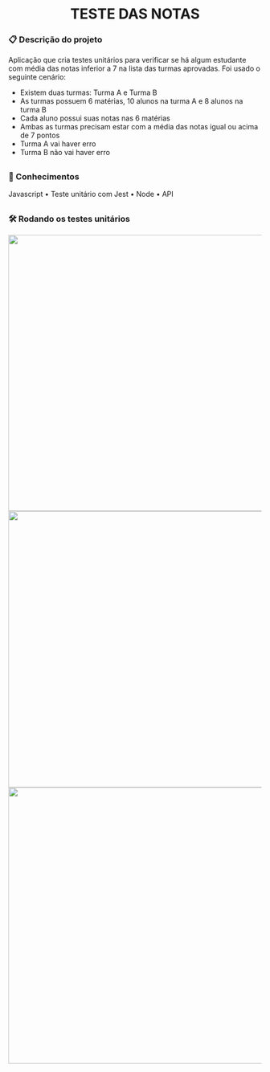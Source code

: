 <h1 align="center"> TESTE DAS NOTAS </h1>

### 📋 Descrição do projeto
<p>
    Aplicação que cria testes unitários para verificar se há algum estudante com média das notas inferior a 7 na lista das turmas aprovadas. Foi usado o seguinte cenário:

  - Existem duas turmas: Turma A e Turma B
  - As turmas possuem 6 matérias, 10 alunos na turma A e 8 alunos na turma B
  - Cada aluno possui suas notas nas 6 matérias
  - Ambas as turmas precisam estar com a média das notas igual ou acima de 7 pontos
  - Turma A vai haver erro
  - Turma B não vai haver erro
</p>

##
### 🧠 Conhecimentos
<p>
   <a>Javascript</a> •
   <a>Teste unitário com Jest</a> •
   <a>Node</a> • 
   <a>API</a>
</p>

##
### 🛠️ Rodando os testes unitários

<div align="center">
  <img src="https://github.com/yasolar/test-jest-alunos/assets/46655932/450c5d45-ce17-459c-aee5-bf929f03d986" width="550px"/>
</div>

<div align="center">
  <img src="https://github.com/yasolar/test-jest-alunos/assets/46655932/b5983db6-263c-40c4-a756-f0119c42c70a" width="550px"/>
</div>

<div align="center">
  <img src="https://github.com/yasolar/test-jest-alunos/assets/46655932/53b6f816-46cd-4d47-a6cd-52474af9a9b3" width="550px"/>
</div>



